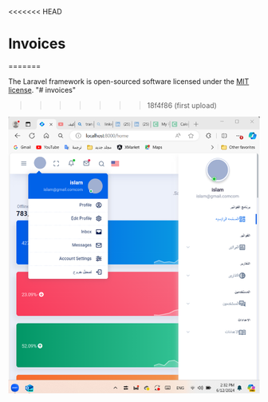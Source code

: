 <<<<<<< HEAD
# Invoices
=======

The Laravel framework is open-sourced software licensed under the [MIT license](https://opensource.org/licenses/MIT).
"# invoices" 
>>>>>>> 18f4f86 (first upload)


![image alt](https://github.com/Eslam-Mohamed-Ahmed/Invoices/blob/8418709adfd657624b1a4635c7a518a6cdec619b/capture_20240612143246702.bmp)

